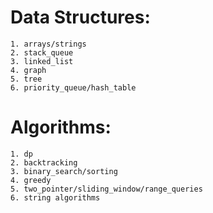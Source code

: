 # Data Structures:
    1. arrays/strings
    2. stack_queue
    3. linked_list
    4. graph
    5. tree
    6. priority_queue/hash_table


# Algorithms:
    1. dp
    2. backtracking
    3. binary_search/sorting
    4. greedy
    5. two_pointer/sliding_window/range_queries
    6. string algorithms


